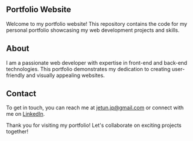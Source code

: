 ## Portfolio Website

Welcome to my portfolio website! This repository contains the code for my personal portfolio showcasing my web development projects and skills.

## About

I am a passionate web developer with expertise in front-end and back-end technologies. This portfolio demonstrates my dedication to creating user-friendly and visually appealing websites.

## Contact

To get in touch, you can reach me at jetun.jp@gmail.com or connect with me on [LinkedIn](https://www.linkedin.com/in/jetunp).

Thank you for visiting my portfolio! Let's collaborate on exciting projects together!

